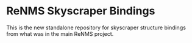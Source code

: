 # ReNMS Skyscraper Bindings

This is the new standalone repository for skyscraper structure bindings from what was in the main ReNMS project.